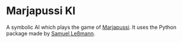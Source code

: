 # Marjapussi KI

A symbolic AI which plays the game of [Marjapussi](https://marjapussi.de). It uses the Python package made by [Samuel Leßmann](https://github.com/SamuelLess/marjapussi).
